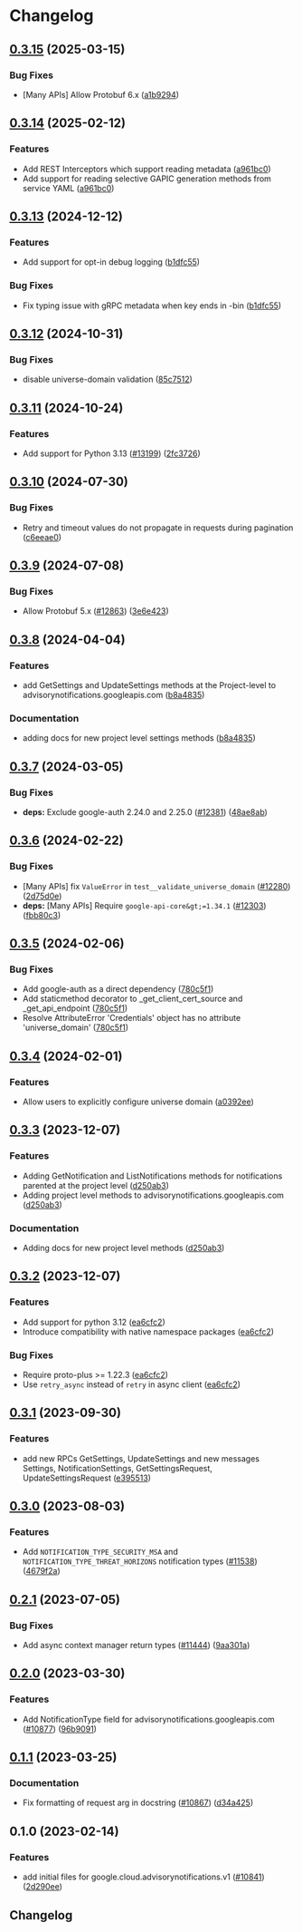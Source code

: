 # Changelog

## [0.3.15](https://github.com/googleapis/google-cloud-python/compare/google-cloud-advisorynotifications-v0.3.14...google-cloud-advisorynotifications-v0.3.15) (2025-03-15)


### Bug Fixes

* [Many APIs] Allow Protobuf 6.x ([a1b9294](https://github.com/googleapis/google-cloud-python/commit/a1b9294d0bf6e27c2a951d6df7faf7807dc5420b))

## [0.3.14](https://github.com/googleapis/google-cloud-python/compare/google-cloud-advisorynotifications-v0.3.13...google-cloud-advisorynotifications-v0.3.14) (2025-02-12)


### Features

* Add REST Interceptors which support reading metadata ([a961bc0](https://github.com/googleapis/google-cloud-python/commit/a961bc029201b72fc4923490aeb3d82781853e6a))
* Add support for reading selective GAPIC generation methods from service YAML ([a961bc0](https://github.com/googleapis/google-cloud-python/commit/a961bc029201b72fc4923490aeb3d82781853e6a))

## [0.3.13](https://github.com/googleapis/google-cloud-python/compare/google-cloud-advisorynotifications-v0.3.12...google-cloud-advisorynotifications-v0.3.13) (2024-12-12)


### Features

* Add support for opt-in debug logging ([b1dfc55](https://github.com/googleapis/google-cloud-python/commit/b1dfc556d4652a48564ff37becb31d5a06ee2b5b))


### Bug Fixes

* Fix typing issue with gRPC metadata when key ends in -bin ([b1dfc55](https://github.com/googleapis/google-cloud-python/commit/b1dfc556d4652a48564ff37becb31d5a06ee2b5b))

## [0.3.12](https://github.com/googleapis/google-cloud-python/compare/google-cloud-advisorynotifications-v0.3.11...google-cloud-advisorynotifications-v0.3.12) (2024-10-31)


### Bug Fixes

* disable universe-domain validation ([85c7512](https://github.com/googleapis/google-cloud-python/commit/85c7512bbdde2b9cc60b4ad42b8c36c4558a07a5))

## [0.3.11](https://github.com/googleapis/google-cloud-python/compare/google-cloud-advisorynotifications-v0.3.10...google-cloud-advisorynotifications-v0.3.11) (2024-10-24)


### Features

* Add support for Python 3.13 ([#13199](https://github.com/googleapis/google-cloud-python/issues/13199)) ([2fc3726](https://github.com/googleapis/google-cloud-python/commit/2fc372685731141ca1ed2a917dd18bacd79db88e))

## [0.3.10](https://github.com/googleapis/google-cloud-python/compare/google-cloud-advisorynotifications-v0.3.9...google-cloud-advisorynotifications-v0.3.10) (2024-07-30)


### Bug Fixes

* Retry and timeout values do not propagate in requests during pagination ([c6eeae0](https://github.com/googleapis/google-cloud-python/commit/c6eeae00de802d98badd3de879ce5e870ba60a3a))

## [0.3.9](https://github.com/googleapis/google-cloud-python/compare/google-cloud-advisorynotifications-v0.3.8...google-cloud-advisorynotifications-v0.3.9) (2024-07-08)


### Bug Fixes

* Allow Protobuf 5.x ([#12863](https://github.com/googleapis/google-cloud-python/issues/12863)) ([3e6e423](https://github.com/googleapis/google-cloud-python/commit/3e6e423b86cdace8538f610941aa84c7a6217934))

## [0.3.8](https://github.com/googleapis/google-cloud-python/compare/google-cloud-advisorynotifications-v0.3.7...google-cloud-advisorynotifications-v0.3.8) (2024-04-04)


### Features

* add GetSettings and UpdateSettings methods at the Project-level to advisorynotifications.googleapis.com ([b8a4835](https://github.com/googleapis/google-cloud-python/commit/b8a4835d9d2f888c5674d5775535e8da55ac91db))


### Documentation

* adding docs for new project level settings methods ([b8a4835](https://github.com/googleapis/google-cloud-python/commit/b8a4835d9d2f888c5674d5775535e8da55ac91db))

## [0.3.7](https://github.com/googleapis/google-cloud-python/compare/google-cloud-advisorynotifications-v0.3.6...google-cloud-advisorynotifications-v0.3.7) (2024-03-05)


### Bug Fixes

* **deps:** Exclude google-auth 2.24.0 and 2.25.0 ([#12381](https://github.com/googleapis/google-cloud-python/issues/12381)) ([48ae8ab](https://github.com/googleapis/google-cloud-python/commit/48ae8aba7ec71a382e001b3a659022f942c3b436))

## [0.3.6](https://github.com/googleapis/google-cloud-python/compare/google-cloud-advisorynotifications-v0.3.5...google-cloud-advisorynotifications-v0.3.6) (2024-02-22)


### Bug Fixes

* [Many APIs] fix `ValueError` in `test__validate_universe_domain` ([#12280](https://github.com/googleapis/google-cloud-python/issues/12280)) ([2d75d0e](https://github.com/googleapis/google-cloud-python/commit/2d75d0e67ca4cccddc688bd37c14ac80564a2e65))
* **deps:** [Many APIs] Require `google-api-core&gt;=1.34.1` ([#12303](https://github.com/googleapis/google-cloud-python/issues/12303)) ([fbb80c3](https://github.com/googleapis/google-cloud-python/commit/fbb80c32f7db91e25bd1cc30966f630728ff6d6a))

## [0.3.5](https://github.com/googleapis/google-cloud-python/compare/google-cloud-advisorynotifications-v0.3.4...google-cloud-advisorynotifications-v0.3.5) (2024-02-06)


### Bug Fixes

* Add google-auth as a direct dependency ([780c5f1](https://github.com/googleapis/google-cloud-python/commit/780c5f15d4099da6b5c3b966267bc7d7c63d6303))
* Add staticmethod decorator to _get_client_cert_source and _get_api_endpoint ([780c5f1](https://github.com/googleapis/google-cloud-python/commit/780c5f15d4099da6b5c3b966267bc7d7c63d6303))
* Resolve AttributeError 'Credentials' object has no attribute 'universe_domain' ([780c5f1](https://github.com/googleapis/google-cloud-python/commit/780c5f15d4099da6b5c3b966267bc7d7c63d6303))

## [0.3.4](https://github.com/googleapis/google-cloud-python/compare/google-cloud-advisorynotifications-v0.3.3...google-cloud-advisorynotifications-v0.3.4) (2024-02-01)


### Features

* Allow users to explicitly configure universe domain ([a0392ee](https://github.com/googleapis/google-cloud-python/commit/a0392eeb59fcc6ea7c55283110b92aa24a4d40a0))

## [0.3.3](https://github.com/googleapis/google-cloud-python/compare/google-cloud-advisorynotifications-v0.3.2...google-cloud-advisorynotifications-v0.3.3) (2023-12-07)


### Features

* Adding GetNotification and ListNotifications methods for notifications parented at the project level ([d250ab3](https://github.com/googleapis/google-cloud-python/commit/d250ab3f1c9ed29a530360899445f2d8714fc157))
* Adding project level methods to advisorynotifications.googleapis.com ([d250ab3](https://github.com/googleapis/google-cloud-python/commit/d250ab3f1c9ed29a530360899445f2d8714fc157))


### Documentation

* Adding docs for new project level methods ([d250ab3](https://github.com/googleapis/google-cloud-python/commit/d250ab3f1c9ed29a530360899445f2d8714fc157))

## [0.3.2](https://github.com/googleapis/google-cloud-python/compare/google-cloud-advisorynotifications-v0.3.1...google-cloud-advisorynotifications-v0.3.2) (2023-12-07)


### Features

* Add support for python 3.12 ([ea6cfc2](https://github.com/googleapis/google-cloud-python/commit/ea6cfc2f86e77757b8cb05f7fd0d9c0b7ccaf7cf))
* Introduce compatibility with native namespace packages ([ea6cfc2](https://github.com/googleapis/google-cloud-python/commit/ea6cfc2f86e77757b8cb05f7fd0d9c0b7ccaf7cf))


### Bug Fixes

* Require proto-plus &gt;= 1.22.3 ([ea6cfc2](https://github.com/googleapis/google-cloud-python/commit/ea6cfc2f86e77757b8cb05f7fd0d9c0b7ccaf7cf))
* Use `retry_async` instead of `retry` in async client ([ea6cfc2](https://github.com/googleapis/google-cloud-python/commit/ea6cfc2f86e77757b8cb05f7fd0d9c0b7ccaf7cf))

## [0.3.1](https://github.com/googleapis/google-cloud-python/compare/google-cloud-advisorynotifications-v0.3.0...google-cloud-advisorynotifications-v0.3.1) (2023-09-30)


### Features

* add new RPCs GetSettings, UpdateSettings and new messages Settings, NotificationSettings, GetSettingsRequest, UpdateSettingsRequest ([e395513](https://github.com/googleapis/google-cloud-python/commit/e3955133d91b3d18b14b099f842b8d088cacbbd5))

## [0.3.0](https://github.com/googleapis/google-cloud-python/compare/google-cloud-advisorynotifications-v0.2.1...google-cloud-advisorynotifications-v0.3.0) (2023-08-03)


### Features

* Add `NOTIFICATION_TYPE_SECURITY_MSA` and `NOTIFICATION_TYPE_THREAT_HORIZONS` notification types ([#11538](https://github.com/googleapis/google-cloud-python/issues/11538)) ([4679f2a](https://github.com/googleapis/google-cloud-python/commit/4679f2a4b6f4bcb16d63fde3cb5ba836340af6c0))

## [0.2.1](https://github.com/googleapis/google-cloud-python/compare/google-cloud-advisorynotifications-v0.2.0...google-cloud-advisorynotifications-v0.2.1) (2023-07-05)


### Bug Fixes

* Add async context manager return types ([#11444](https://github.com/googleapis/google-cloud-python/issues/11444)) ([9aa301a](https://github.com/googleapis/google-cloud-python/commit/9aa301ae6ca3080cae286a19de9cdc1b796ab37d))

## [0.2.0](https://github.com/googleapis/google-cloud-python/compare/google-cloud-advisorynotifications-v0.1.1...google-cloud-advisorynotifications-v0.2.0) (2023-03-30)


### Features

* Add NotificationType field for advisorynotifications.googleapis.com ([#10877](https://github.com/googleapis/google-cloud-python/issues/10877)) ([96b9091](https://github.com/googleapis/google-cloud-python/commit/96b9091776a7355c9fc52f6d3c85475ecbaec38f))

## [0.1.1](https://github.com/googleapis/google-cloud-python/compare/google-cloud-advisorynotifications-v0.1.0...google-cloud-advisorynotifications-v0.1.1) (2023-03-25)


### Documentation

* Fix formatting of request arg in docstring ([#10867](https://github.com/googleapis/google-cloud-python/issues/10867)) ([d34a425](https://github.com/googleapis/google-cloud-python/commit/d34a425f7d0f02bebaf20d24b725b8c25c699697))

## 0.1.0 (2023-02-14)


### Features

* add initial files for google.cloud.advisorynotifications.v1 ([#10841](https://github.com/googleapis/google-cloud-python/issues/10841)) ([2d290ee](https://github.com/googleapis/google-cloud-python/commit/2d290eed6b6c3e0c5ac447289c697408ffdbdebe))

## Changelog
